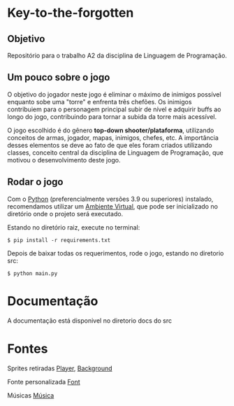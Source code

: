 # Key-to-the-forgotten

## Objetivo

Repositório para o trabalho A2 da disciplina de Linguagem de Programação.

## Um pouco sobre o jogo

O objetivo do jogador neste jogo é eliminar o máximo de inimigos possível enquanto sobe uma "torre" e enfrenta três chefões. Os inimigos contribuiem para o personagem principal subir de nível e adquirir buffs ao longo do jogo, contribuindo para tornar a subida da torre mais acessível.

O jogo escolhido é do gênero **top-down shooter/plataforma**, utilizando conceitos de armas, jogador, mapas, inimigos, chefes, etc. A importância desses elementos se deve ao fato de que eles foram criados utilizando classes, conceito central da disciplina de Linguagem de Programação, que motivou o desenvolvimento deste jogo.

## Rodar o jogo

Com o [Python](https://www.python.org/) (preferencialmente versões 3.9 ou superiores) instalado, recomendamos utilizar um [Ambiente Virtual](https://docs.python.org/3.13/library/venv.html), que pode ser inicializado no diretório onde o projeto será executado.

Estando no diretório raiz, execute no terminal:

```shell
$ pip install -r requirements.txt
```
Depois de baixar todas os requerimentos, rode o jogo, estando no diretorio src:

```shell
$ python main.py
```

# Documentação

A documentação está disponivel no diretorio docs do src

# Fontes

Sprites retiradas [Player](https://craftpix.net/freebies/free-characters-with-melee-attack-pixel-art/), [Background](https://szadiart.itch.io/pixel-fantasy-caves)

Fonte personalizada [Font](https://fonts.google.com/specimen/Press+Start+2P)

Músicas [Música](https://pixabay.com/pt/)

